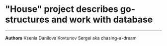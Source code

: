 # "House" project describes go-structures and work with database
_________
**Authors**
Ksenia Danilova
Kovtunov Sergei aka chasing-a-dream
